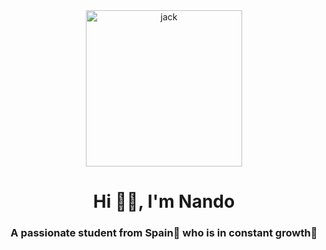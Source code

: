 <div id="header" align="center">
    <img src="https://tenor.com/es/view/jake-lofi-gif-20103199.gif" alt="jack" width="250">
    <h1 align="center">Hi 👋🏼, I'm Nando</h1>
    <h3 align="center">A passionate student from Spain🥘 who is in constant growth🌱</h3>
</div>
